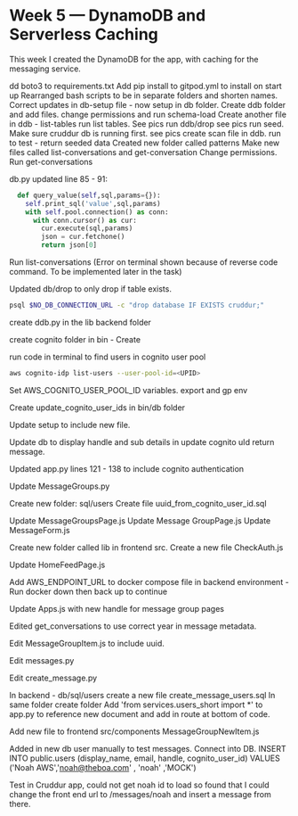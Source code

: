 # Week 5 — DynamoDB and Serverless Caching

This week I created the DynamoDB for the app, with caching for the messaging service. 

dd boto3 to requirements.txt
Add pip install to gitpod.yml to install on start up
Rearranged bash scripts to be in separate folders and shorten names.
Correct updates in db-setup file - now setup in db folder.
Create ddb folder and add files. 
change permissions and run schema-load
Create another file in ddb - list-tables
run list tables. See pics
run ddb/drop see pics
run seed. Make sure cruddur db is running first. see pics
create scan file in ddb. run to test - return seeded data
Created new folder called patterns
Make new files called list-conversations and get-conversation
Change permissions. Run get-conversations

db.py updated line 85 - 91:

```py
  def query_value(self,sql,params={}):
    self.print_sql('value',sql,params)
    with self.pool.connection() as conn:
      with conn.cursor() as cur:
        cur.execute(sql,params)
        json = cur.fetchone()
        return json[0]
```

Run list-conversations (Error on terminal shown because of reverse code command. To be implemented later in the task)

Updated db/drop to only drop if table exists. 
```sh
psql $NO_DB_CONNECTION_URL -c "drop database IF EXISTS cruddur;"
```

create ddb.py in the lib backend folder

create cognito folder in bin - Create 

run code in terminal to find users in cognito user pool
```sh
aws cognito-idp list-users --user-pool-id=<UPID>
```
Set AWS_COGNITO_USER_POOL_ID variables. export and gp env

Create update_cognito_user_ids in bin/db folder

Update setup to include new file.

Update db to display handle and sub details in update cognito uId return message.

Updated app.py lines 121 - 138 to include cognito authentication

Update MessageGroups.py

Create new folder: sql/users
Create file uuid_from_cognito_user_id.sql

Update MessageGroupsPage.js
Update Message GroupPage.js
Update MessageForm.js

Create new folder called lib in frontend src.
Create a new file CheckAuth.js

Update HomeFeedPage.js

Add AWS_ENDPOINT_URL to docker compose file in backend environment - Run docker down then back up to continue

Update Apps.js with new handle for message group pages

Edited get_conversations to use correct year in message metadata. 

Edit MessageGroupItem.js to include uuid. 

Edit messages.py

Edit create_message.py

In backend - db/sql/users create a new file create_message_users.sql
In same folder create folder 
Add 'from services.users_short import *' to app.py to reference new document and add in route at bottom of code. 

Add new file to frontend src/components MessageGroupNewItem.js

Added in new db user manually to test messages. 
Connect into DB. 
INSERT INTO public.users (display_name, email, handle, cognito_user_id)
VALUES
('Noah AWS','noah@theboa.com' , 'noah' ,'MOCK')

Test in Cruddur app, could not get noah id to load so found that I could change the front end url to /messages/noah and insert a message from there. 

